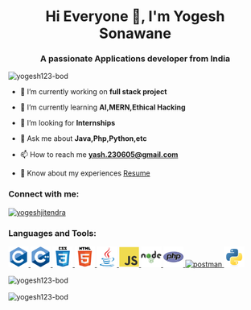 <h1 align="center">Hi Everyone 👋, I'm Yogesh Sonawane</h1>
<h3 align="center">A passionate Applications developer from India</h3>
<a https://camo.githubusercontent.com/a9dc8712e447886bccef12988fd4794527338a5435ae3751912d94c394262e83/68747470733a2f2f6d69726f2e6d656469756d2e636f6d2f76322f726573697a653a6669743a313430302f302a483463486b73316545647257375a6c7a2e676966></a>

<p align="left"> <img src="https://komarev.com/ghpvc/?username=yogesh123-bod&label=Profile%20views&color=0e75b6&style=flat" alt="yogesh123-bod" /> </p>

- 🔭 I’m currently working on **full stack project**

- 🌱 I’m currently learning **AI,MERN,Ethical Hacking**

- 🤝 I’m looking for **Internships**

- 💬 Ask me about **Java,Php,Python,etc**

- 📫 How to reach me **yash.230605@gmail.com**

- 📄 Know about my experiences [Resume](https://online.flippingbook.com/view/874381708/)

<h3 align="left">Connect with me:</h3>
<p align="left">
<a href="https://instagram.com/yogeshjitendra" target="blank"><img align="center" src="https://raw.githubusercontent.com/rahuldkjain/github-profile-readme-generator/master/src/images/icons/Social/instagram.svg" alt="yogeshjitendra" height="30" width="40" /></a>
</p>

<h3 align="left">Languages and Tools:</h3>
<p align="left"> <a href="https://www.cprogramming.com/" target="_blank" rel="noreferrer"> <img src="https://raw.githubusercontent.com/devicons/devicon/master/icons/c/c-original.svg" alt="c" width="40" height="40"/> </a> <a href="https://www.w3schools.com/cpp/" target="_blank" rel="noreferrer"> <img src="https://raw.githubusercontent.com/devicons/devicon/master/icons/cplusplus/cplusplus-original.svg" alt="cplusplus" width="40" height="40"/> </a> <a href="https://www.w3schools.com/css/" target="_blank" rel="noreferrer"> <img src="https://raw.githubusercontent.com/devicons/devicon/master/icons/css3/css3-original-wordmark.svg" alt="css3" width="40" height="40"/> </a> <a href="https://www.w3.org/html/" target="_blank" rel="noreferrer"> <img src="https://raw.githubusercontent.com/devicons/devicon/master/icons/html5/html5-original-wordmark.svg" alt="html5" width="40" height="40"/> </a> <a href="https://www.java.com" target="_blank" rel="noreferrer"> <img src="https://raw.githubusercontent.com/devicons/devicon/master/icons/java/java-original.svg" alt="java" width="40" height="40"/> </a> <a href="https://developer.mozilla.org/en-US/docs/Web/JavaScript" target="_blank" rel="noreferrer"> <img src="https://raw.githubusercontent.com/devicons/devicon/master/icons/javascript/javascript-original.svg" alt="javascript" width="40" height="40"/> </a> <a href="https://nodejs.org" target="_blank" rel="noreferrer"> <img src="https://raw.githubusercontent.com/devicons/devicon/master/icons/nodejs/nodejs-original-wordmark.svg" alt="nodejs" width="40" height="40"/> </a> <a href="https://www.php.net" target="_blank" rel="noreferrer"> <img src="https://raw.githubusercontent.com/devicons/devicon/master/icons/php/php-original.svg" alt="php" width="40" height="40"/> </a> <a href="https://postman.com" target="_blank" rel="noreferrer"> <img src="https://www.vectorlogo.zone/logos/getpostman/getpostman-icon.svg" alt="postman" width="40" height="40"/> </a> <a href="https://www.python.org" target="_blank" rel="noreferrer"> <img src="https://raw.githubusercontent.com/devicons/devicon/master/icons/python/python-original.svg" alt="python" width="40" height="40"/> </a> </p>

<p><img align="center" src="https://github-readme-stats.vercel.app/api/top-langs?username=yogesh123-bod&show_icons=true&locale=en&layout=compact" alt="yogesh123-bod" /></p>

<p><img align="center" src="https://github-readme-streak-stats.herokuapp.com/?user=yogesh123-bod&" alt="yogesh123-bod" /></p>
